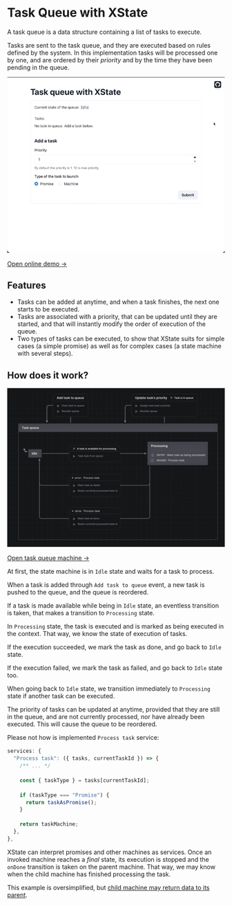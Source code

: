 # Task Queue with XState

A task queue is a data structure containing a list of tasks to execute.

Tasks are sent to the task queue, and they are executed based on rules defined by the system. In this implementation tasks will be processed one by one, and are ordered by their *priority* and by the time they have been pending in the queue.

![Demonstration of the task queue](demo.gif)

[Open online demo →](https://xstate-task-queue.netlify.app)

## Features

- Tasks can be added at anytime, and when a task finishes, the next one starts to be executed.
- Tasks are associated with a priority, that can be updated until they are started, and that will instantly modify the order of execution of the queue.
- Two types of tasks can be executed, to show that XState suits for simple cases (a simple promise) as well as for complex cases (a state machine with several steps).

## How does it work?

![Screenshot of task queue machine](machine.png)

[Open task queue machine →](./machines/taskQueue.ts)

At first, the state machine is in `Idle` state and waits for a task to process.

When a task is added through `Add task to queue` event, a new task is pushed to the queue, and the queue is reordered.

If a task is made available while being in `Idle` state, an eventless transition is taken, that makes a transition to `Processing` state.

In `Processing` state, the task is executed and is marked as being executed in the context. That way, we know the state of execution of tasks.

If the execution succeeded, we mark the task as done, and go back to `Idle` state.

If the execution failed, we mark the task as failed, and go back to `Idle` state too.

When going back to `Idle` state, we transition immediately to `Processing` state if another task can be executed.

The priority of tasks can be updated at anytime, provided that they are still in the queue, and are not currently processed, nor have already been executed. This will cause the queue to be reordered.

Please not how is implemented `Process task` service:

```ts
services: {
  "Process task": ({ tasks, currentTaskId }) => {
    /** ... */

    const { taskType } = tasks[currentTaskId];

    if (taskType === "Promise") {
      return taskAsPromise();
    }

    return taskMachine;
  },
},
```

XState can interpret promises and other machines as services. Once an invoked machine reaches a *final* state, its execution is stopped and the `onDone` transition is taken on the parent machine. That way, we may know when the child machine has finished processing the task.

This example is oversimplified, but [child machine may return data to its parent](https://stately.ai/docs/xstate/actors/machines#ondone-in-child-machines).
